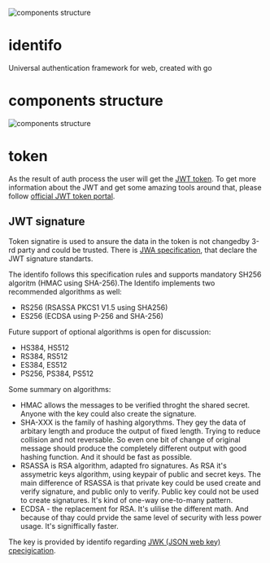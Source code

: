 ![components structure](https://raw.githubusercontent.com/MadAppGang/identifo/master/docs/identifo.jpg)


# identifo
Universal authentication framework for web, created with go

# components structure

![components structure](https://raw.githubusercontent.com/MadAppGang/identifo/master/docs/structure.png)


# token

As the result of auth process the user will get the [JWT token](https://tools.ietf.org/html/rfc7519).
To get more information about the JWT and get some amazing tools around that, please follow [official JWT token portal](https://jwt.io).

## JWT signature

Token signatire is used to ansure the data in the token is not changedby 3-rd party and could be trusted. 
There is [JWA specification](https://tools.ietf.org/html/rfc7518), that declare the JWT signature standarts. 

The identifo follows this specification rules and supports mandatory SH256 algoritm (HMAC using SHA-256).The Identifo implements two recommended algorithms as well:
- RS256 (RSASSA PKCS1 V1.5 using SHA256)
- ES256 (ECDSA using P-256 and SHA-256)

Future support of optional algorithms is open for discussion:
- HS384, HS512
- RS384, RS512
- ES384, ES512
- PS256, PS384, PS512

Some summary on algorithms:
- HMAC allows the messages to be verified throght the shared secret. Anyone with the key could also create the signature.
- SHA-XXX is the family of hashing algorythms. They gey the data of arbitary length and produce the output of fixed length. Trying to reduce collision and not reversable. So even one bit of change of original message should produce the completely different output with good hashing function. And it should be fast as possible.
- RSASSA is RSA algorithm, adapted fro signatures. As RSA it's assymetric keys algorithm, using keypair of public and secret keys. The main difference of RSASSA is that private key could be used create and verify signature, and public only to verify. Public key could not be used to create signatures. It's kind of one-way one-to-many pattern.
- ECDSA - the replacement for RSA. It's ulilise the different math. And because of thay could prvide the same level of security with less power usage. It's signiffically faster. 

The key is provided by identifo regarding [JWK (JSON web key) cpecigication](https://tools.ietf.org/html/rfc7517).
